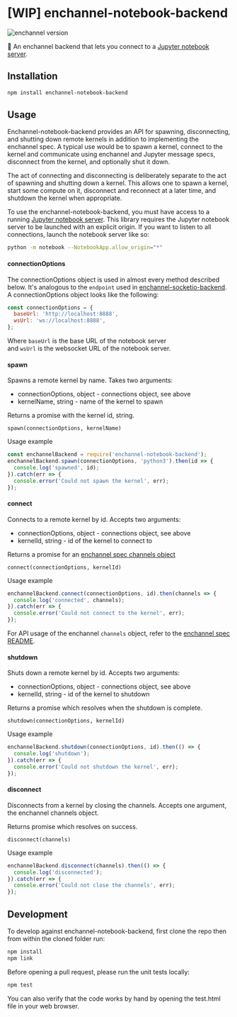 # [WIP] enchannel-notebook-backend
![enchannel version](https://img.shields.io/badge/enchannel-1.1-ff69b4.svg)

:notebook: An enchannel backend that lets you connect to a [Jupyter notebook server](https://github.com/jupyter/notebook).

## Installation

```bash
npm install enchannel-notebook-backend
```

## Usage

Enchannel-notebook-backend provides an API for spawning, disconnecting, and
shutting down remote kernels in addition to implementing the enchannel spec.  A
typical use would be to spawn a kernel, connect to the kernel and communicate
using enchannel and Jupyter message specs, disconnect from the kernel, and
optionally shut it down.

The act of connecting and disconnecting is deliberately separate to the act of
spawning and shutting down a kernel.  This allows one to spawn a kernel, start
some compute on it, disconnect and reconnect at a later time, and shutdown the
kernel when appropriate.

To use the enchannel-notebook-backend, you must have access to a running [Jupyter notebook server](https://github.com/jupyter/notebook).  This library requires the Jupyter notebook server to be launched with an explicit origin.  If you want to listen to all connections, launch the notebook server like so:

```bash
python -m notebook --NotebookApp.allow_origin="*"
```

#### connectionOptions

The connectionOptions object is used in almost every method described below.
It's analogous to the `endpoint` used in
[enchannel-socketio-backend](https://github.com/nteract/enchannel-socketio-backend).
A connectionOptions object looks like the following:

```js
const connectionOptions = {
  baseUrl: 'http://localhost:8888',
  wsUrl: 'ws://localhost:8888',
};
```

Where `baseUrl` is the base URL of the notebook server  
and `wsUrl` is the websocket URL of the notebook server.

#### spawn
Spawns a remote kernel by name.  Takes two arguments:

 - connectionOptions, object - connections object, see above  
 - kernelName, string - name of the kernel to spawn  

Returns a promise with the kernel id, string.

```
spawn(connectionOptions, kernelName)
```

Usage example

```js
const enchannelBackend = require('enchannel-notebook-backend');
enchannelBackend.spawn(connectionOptions, 'python3').then(id => {
  console.log('spawned', id);
}).catch(err => {
  console.error('Could not spawn the kernel', err);
});
```

#### connect
Connects to a remote kernel by id.  Accepts two arguments:

 - connectionOptions, object - connections object, see above  
 - kernelId, string - id of the kernel to connect to  

Returns a promise for an [enchannel spec channels
object](https://github.com/nteract/enchannel)

```
connect(connectionOptions, kernelId)
```

Usage example

```js
enchannelBackend.connect(connectionOptions, id).then(channels => {
  console.log('connected', channels);
}).catch(err => {
  console.error('Could not connect to the kernel', err);
});
```

For API usage of the enchannel `channels` object, refer to the [enchannel spec README](https://github.com/nteract/enchannel).

#### shutdown
Shuts down a remote kernel by id.  Accepts two arguments:

 - connectionOptions, object - connections object, see above  
 - kernelId, string - id of the kernel to shutdown  

Returns a promise which resolves when the shutdown is complete.

```
shutdown(connectionOptions, kernelId)
```

Usage example

```js
enchannelBackend.shutdown(connectionOptions, id).then(() => {
  console.log('shutdown');
}).catch(err => {
  console.error('Could not shutdown the kernel', err);
});
```

#### disconnect

Disconnects from a kernel by closing the channels.  Accepts one argument, the enchannel channels object.

Returns promise which resolves on success.

```
disconnect(channels)
```

Usage example

```js
enchannelBackend.disconnect(channels).then(() => {
  console.log('disconnected');
}).catch(err => {
  console.error('Could not close the channels', err);
});
```

## Development
To develop against enchannel-notebook-backend, first clone the repo then from within the
cloned folder run:

```bash
npm install
npm link
```

Before opening a pull request, please run the unit tests locally:

```bash
npm test
```

You can also verify that the code works by hand by opening the test.html file
in your web browser.

